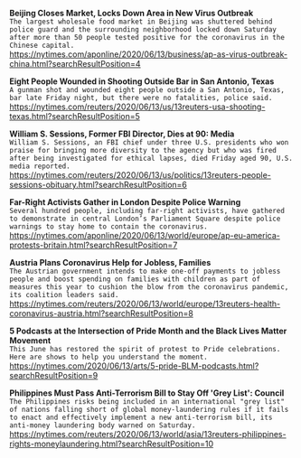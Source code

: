 **Beijing Closes Market, Locks Down Area in New Virus Outbreak**\
`The largest wholesale food market in Beijing was shuttered behind police guard and the surrounding neighborhood locked down Saturday after more than 50 people tested positive for the coronavirus in the Chinese capital.`\
https://nytimes.com/aponline/2020/06/13/business/ap-as-virus-outbreak-china.html?searchResultPosition=4

**Eight People Wounded in Shooting Outside Bar in San Antonio, Texas**\
`A gunman shot and wounded eight people outside a San Antonio, Texas, bar late Friday night, but there were no fatalities, police said.`\
https://nytimes.com/reuters/2020/06/13/us/13reuters-usa-shooting-texas.html?searchResultPosition=5

**William S. Sessions, Former FBI Director, Dies at 90: Media**\
`William S. Sessions, an FBI chief under three U.S. presidents who won praise for bringing more diversity to the agency but who was fired after being investigated for ethical lapses, died Friday aged 90, U.S. media reported. `\
https://nytimes.com/reuters/2020/06/13/us/politics/13reuters-people-sessions-obituary.html?searchResultPosition=6

**Far-Right Activists Gather in London Despite Police Warning**\
`Several hundred people, including far-right activists, have gathered to demonstrate in central London’s Parliament Square despite police warnings to stay home to contain the coronavirus.`\
https://nytimes.com/aponline/2020/06/13/world/europe/ap-eu-america-protests-britain.html?searchResultPosition=7

**Austria Plans Coronavirus Help for Jobless, Families**\
`The Austrian government intends to make one-off payments to jobless people and boost spending on families with children as part of measures this year to cushion the blow from the coronavirus pandemic, its coalition leaders said.`\
https://nytimes.com/reuters/2020/06/13/world/europe/13reuters-health-coronavirus-austria.html?searchResultPosition=8

**5 Podcasts at the Intersection of Pride Month and the Black Lives Matter Movement**\
`This June has restored the spirit of protest to Pride celebrations. Here are shows to help you understand the moment.`\
https://nytimes.com/2020/06/13/arts/5-pride-BLM-podcasts.html?searchResultPosition=9

**Philippines Must Pass Anti-Terrorism Bill to Stay Off 'Grey List': Council**\
`The Philippines risks being included in an international "grey list" of nations falling short of global money-laundering rules if it fails to enact and effectively implement a new anti-terrorism bill, its anti-money laundering body warned on Saturday. `\
https://nytimes.com/reuters/2020/06/13/world/asia/13reuters-philippines-rights-moneylaundering.html?searchResultPosition=10

